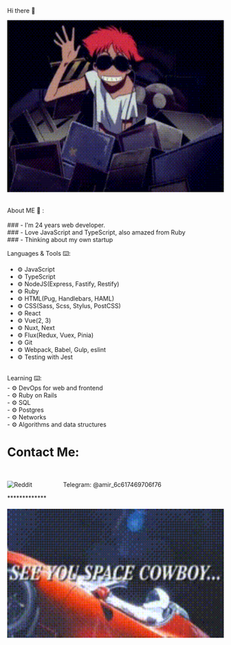 Hi there 👋

<div align="center">
<img height="400" width="100%" alt="GIF" align="center" src="./assets/cowboy-bebop-ed.gif">
</div>

</br>
</br>
About ME 💬 :</br></br>
### - I'm 24 years web developer.</br>
### - Love JavaScript and TypeScript, also amazed from Ruby</br>
### - Thinking about my own startup

Languages & Tools ⌨️:
- ⚙️ JavaScript
- ⚙️ TypeScript
- ⚙️ NodeJS(Express, Fastify, Restify)
- ⚙️ Ruby
- ⚙️ HTML(Pug, Handlebars, HAML)
- ⚙️ CSS(Sass, Scss, Stylus, PostCSS)
- ⚙️ React
- ⚙️ Vue(2, 3)
- ⚙️ Nuxt, Next
- ⚙️ Flux(Redux, Vuex, Pinia)
- ⚙️ Git
- ⚙️ Webpack, Babel, Gulp, eslint
- ⚙️ Testing with Jest

</br>
Learning ⌨️:
</br>
- ⚙️ DevOps for web and frontend</br>
- ⚙️ Ruby on Rails</br>
- ⚙️ SQL</br>
- ⚙️ Postgres</br>
- ⚙️ Networks</br>
- ⚙️ Algorithms and data structures
</br>

# Contact Me:
</br>
<p>
Telegram:
<img align="left" alt=" Reddit" width="130" hight="100" src="https://texterra.ru/upload/iblock/478/51h85qin2ayij6u9odq0xk4rtm6w5ta4/anons.webp" />
@amir_6c617469706f76
</p>
*************
</br>
</br>

<div align="center">
<img height="300" width="100%" alt="GIF" align="center" src="./assets/see-you-space-cowboy.gif">
</div>
